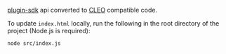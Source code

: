 [plugin-sdk](https://github.com/DK22Pac/plugin-sdk) api converted to [CLEO](https://github.com/cleolibrary/) compatible code.

To update `index.html` locally, run the following in the root directory of the project (Node.js is required):

```sh
node src/index.js
```
